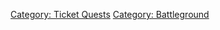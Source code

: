 [Category: Ticket Quests](Category:_Ticket_Quests "wikilink") [Category:
Battleground](Category:_Battleground "wikilink")
